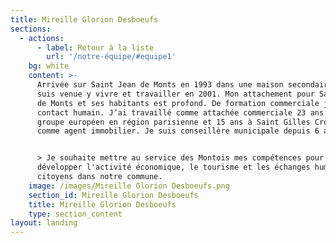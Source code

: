 ```yaml
---
title: Mireille Glorion Desboeufs
sections:
  - actions:
      - label: Retour à la liste
        url: '/notre-équipe/#equipe1'
    bg: white
    content: >-
      Arrivée sur Saint Jean de Monts en 1993 dans une maison secondaire, je
      suis venue y vivre et travailler en 2001. Mon attachement pour Saint Jean
      de Monts et ses habitants est profond. De formation commerciale j’aime le
      contact humain. J’ai travaillé comme attachée commerciale 23 ans dans un
      groupe européen en région parisienne et 15 ans à Saint Gilles Croix de Vie
      comme agent immobilier. Je suis conseillère municipale depuis 6 ans. 


      > Je souhaite mettre au service des Montois mes compétences pour
      développer l'activité économique, le tourisme et les échanges humains et
      citoyens dans notre commune.
    image: /images/Mireille Glorion Desboeufs.png
    section_id: Mireille Glorion Desboeufs
    title: Mireille Glorion Desboeufs
    type: section_content
layout: landing
---
```



